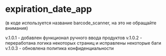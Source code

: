 # expiration_date_app
(в коде используется название barcode_scanner, на это не обращайте внимания)

v.1.0.1 - добавлен функционал ручного ввода продуктов 
v.1.0.2 - переработана логика некоторых страниц и исправлены некоторые баги
v.1.0.3 - обновлена политика конфиденциальности 